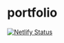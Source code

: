# portfolio
[![Netlify Status](https://api.netlify.com/api/v1/badges/6b1118fd-82f3-41a7-b641-723764ad8b0a/deploy-status)](https://app.netlify.com/sites/timothyportfolio/deploys)
